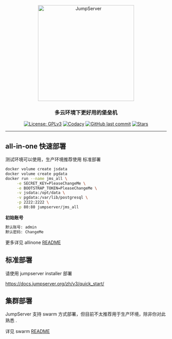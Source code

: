 <p align="center">
  <a href="https://jumpserver.org"><img src="https://download.jumpserver.org/images/jumpserver-logo.svg" alt="JumpServer" width="300" /></a>
</p>
<h3 align="center">多云环境下更好用的堡垒机</h3>

<p align="center">
  <a href="https://www.gnu.org/licenses/gpl-3.0.html"><img src="https://img.shields.io/github/license/jumpserver/Dockerfile" alt="License: GPLv3"></a>
  <a href="https://hub.docker.com/u/jumpserver"><img src="https://img.shields.io/docker/pulls/jumpserver/jms_all.svg" alt="Codacy"></a>
  <a href="https://github.com/jumpserver/Dockerfile/commits"><img alt="GitHub last commit" src="https://img.shields.io/github/last-commit/jumpserver/Dockerfile.svg" /></a>
  <a href="https://github.com/jumpserver/Dockerfile"><img src="https://img.shields.io/github/stars/jumpserver/Dockerfile?color=%231890FF&style=flat-square" alt="Stars"></a>
</p>

--------------------------


## all-in-one 快速部署
测试环境可以使用，生产环境推荐使用 标准部署

```sh
docker volume create jsdata
docker volume create pgdata
docker run --name jms_all \
     -e SECRET_KEY=PleaseChangeMe \
     -e BOOTSTRAP_TOKEN=PleaseChangeMe \
     -v jsdata:/opt/data \
     -v pgdata:/var/lib/postgresql \
     -p 2222:2222 \
     -p 80:80 jumpserver/jms_all
```

**初始账号**
```bash
默认账号: admin
默认密码: ChangeMe
```

更多详见 allinone [README](allinone)


## 标准部署

请使用 jumpserver installer 部署

https://docs.jumpserver.org/zh/v3/quick_start/


## 集群部署

JumpServer 支持 swarm 方式部署，但目前不太推荐用于生产环境，除非你对此熟悉 .

详见 swarm [README](swarm)
